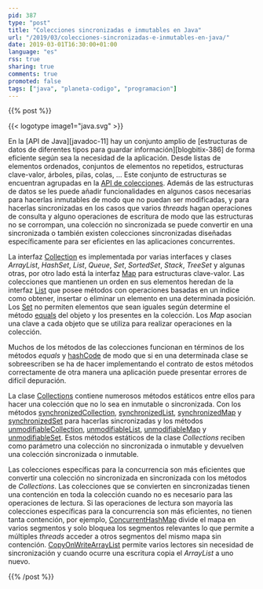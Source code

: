 ```yaml
---
pid: 387
type: "post"
title: "Colecciones sincronizadas e inmutables en Java"
url: "/2019/03/colecciones-sincronizadas-e-inmutables-en-java/"
date: 2019-03-01T16:30:00+01:00
language: "es"
rss: true
sharing: true
comments: true
promoted: false
tags: ["java", "planeta-codigo", "programacion"]
---
```


{{% post %}}

{{< logotype image1="java.svg" >}}

En la [API de Java][javadoc-11] hay un conjunto amplio de [estructuras de datos de diferentes tipos para guardar información][blogbitix-386] de forma eficiente según sea la necesidad de la aplicación. Desde listas de elementos ordenados, conjuntos de elementos no repetidos, estructuras clave-valor, árboles, pilas, colas, ... Este conjunto de estructuras se encuentran agrupadas en la [API de colecciones](javadoc11:java.base/java/util/Collections.html). Además de las estructuras de datos se les puede añadir funcionalidades en algunos casos necesarias para hacerlas inmutables de modo que no puedan ser modificadas, y para hacerlas sincronizadas en los casos que varios _threads_ hagan operaciones de consulta y alguno operaciones de escritura de modo que las estructuras no se corrompan, una colección no sincronizada se puede convertir en una sincronizada o también existen colecciones sincronizadas diseñadas específicamente para ser eficientes en las aplicaciones concurrentes.

La interfaz [Collection](javadoc11:java.base/java/util/Collection.html) es implementada por varias interfaces y clases _ArrayList_, _HashSet_, _List_, _Queue_, _Set_, _SortedSet_, _Stack_, _TreeSet_ y algunas otras, por otro lado está la interfaz [Map](javadoc11:java.base/java/util/Map.html) para estructuras clave-valor. Las colecciones que mantienen un orden en sus elementos heredan de la interfaz [List](javadoc11:java.base/java/util/List.html) que posee métodos con operaciones basadas en un índice como obtener, insertar o eliminar un elemento en una determinada posición. Los [Set](javadoc11:java.base/java/util/Set.html) no permiten elementos que sean iguales según determine el método [equals](javadoc11:java.base/java/lang/Object.html#equals(java.lang.Object)) del objeto y los presentes en la colección. Los _Map_ asocian una clave a cada objeto que se utiliza para realizar operaciones en la colección.

Muchos de los métodos de las colecciones funcionan en términos de los métodos _equals_ y [hashCode](javadoc11:java.base/java/lang/Object.html#hashCode()) de modo que si en una determinada clase se sobreescriben se ha de hacer implementando el contrato de estos métodos correctamente de otra manera una aplicación puede presentar errores de difícil depuración.

La clase [Collections](javadoc11:java.base/java/util/Collections.html) contiene numerosos métodos estáticos entre ellos para hacer una colección que no lo sea en inmutable o sincronizada. Con los métodos [synchronizedCollection](javadoc11:java.base/java/util/Collections.html#synchronizedCollection(java.util.Collection)), [synchronizedList](javadoc11:java.base/java/util/Collections.html#synchronizedList(java.util.List)), [synchronizedMap](javadoc11:java.base/java/util/Collections.html#synchronizedMap(java.util.Map)) y [synchronizedSet](javadoc11:java.base/java/util/Collections.html#synchronizedSet(java.util.Set)) para hacerlas sincronizadas y los métodos [unmodifiableCollection](javadoc11:java.base/java/util/Collections.html#unmodifiableCollection(java.util.Collection)), [unmodifiableList](javadoc11:java.base/java/util/Collections.html#unmodifiableList(java.util.List)), [unmodifiableMap](javadoc11:java.base/java/util/Collections.html#unmodifiableMap(java.util.Map)) y [unmodifiableSet](javadoc11:java.base/java/util/Collections.html#unmodifiableSet(java.util.Set)). Estos métodos estáticos de la clase _Collections_ reciben como parámetro una colección no sincronizada o inmutable y devuelven una colección sincronizada o inmutable.

Las colecciones específicas para la concurrencia son más eficientes que convertir una colección no sincronizada en sincronizada con los métodos de _Collections_. Las colecciones que se convierten en sincronizadas tienen una contención en toda la colección cuando no es necesario para las operaciones de lectura. Si las operaciones de lectura son mayoría las colecciones específicas para la concurrencia son más eficientes, no tienen tanta contención, por ejemplo, [ConcurrentHashMap](javadoc11:java.base/java/util/concurrent/ConcurrentHashMap.html) divide el mapa en varios segmentos y solo bloquea los segmentos relevantes lo que permite a múltiples _threads_ acceder a otros segmentos del mismo mapa sin contención. [CopyOnWriteArrayList](javadoc11:java.base/java/util/concurrent/CopyOnWriteArrayList.html) permite varios lectores sin necesidad de sincronización y cuando ocurre una escritura copia el _ArrayList_ a uno nuevo.

{{% /post %}}
